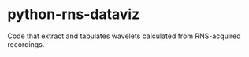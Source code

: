 # python-rns-dataviz
Code that extract and tabulates wavelets calculated from RNS-acquired recordings. 
